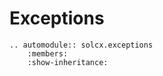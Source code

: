 # Exceptions

```{eval-rst}
.. automodule:: solcx.exceptions
    :members:
    :show-inheritance:
```
